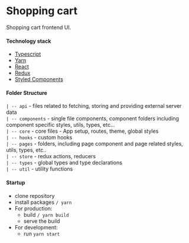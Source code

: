 # Shopping cart

Shopping cart frontend UI.

#### Technology  stack
- [Typescript](https://www.typescriptlang.org/)
- [Yarn](https://yarnpkg.com/)
- [React](https://reactjs.org/)
- [Redux](https://redux.js.org/)
- [Styled Components](https://styled-components.com/)

#### Folder Structure
  `| -- api` - files related to fetching, storing and providing external server data  
  `| -- components`  - single file components, component folders including component specific styles, utils, types, etc...  
  `| -- core` - core files - App setup, routes, theme, global styles  
  `| -- hooks` - custom hooks  
  `| -- pages` - folders, including page component and page related styles, utils, types, etc..  
  `| -- store` - redux actions, reducers   
  `| -- types` - global types and type declarations  
  `| -- util` - utility functions  
  
#### Startup
  - clone repository
  - install packages `/ yarn`
  - For production:  
    - build `/ yarn build`
    - serve the build  
  - For development:  
    - run `yarn start`
